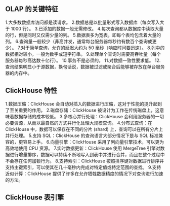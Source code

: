 ## OLAP 的关键特征
1.大多数数据库访问都是读请求。
2.数据总是以批量形式写入数据库（每次写入大于 1000 行）。
3.已添加的数据一般无需修改。
4.每次查询都从数据库中读取大量的行，但是同时又仅需少量的列。
5.数据表多为宽表，即每个表均包含着大量的列。
6.查询量一般较少（非高并发，通常每台服务器每秒约有数百个查询或更少）。
7.对于简单查询，允许的延迟大约为 50 毫秒（响应时间要迅速）。
8.列中的数据相对较小，一般为数字或短字符串。
9.处理单个查询时需要高吞吐量（每个服务器每秒高达数十亿行）。
10.事务不是必须的。
11.对数据一致性要求低。
12.查询结果明显小于源数据，换句话说，数据被过滤或聚合后能够被存放在单台服务器的内存中。

## ClickHouse 特性
1.数据压缩：ClickHouse 会自动对插入的数据进行压缩，这对于性能的提升起到了至关重要的作用。
2.磁盘存储：ClickHouse 被设计为工作在传统磁盘上，这意味着数据存储的成本较低。
3.多核心并行处理：ClickHouse 会利用服务器的一切必要资源，从而以最自然的方式并行化处理大规模查询。
4.分布式查询：在 ClickHouse 中，数据可以保存在不同的分片 (shard) 上，查询可以在所有分片上并行处理。
5.支持 SQL：ClickHouse 的查询语言大部分情况下是与 SQL 标准兼容的，更容易上手。
6.向量引擎：ClickHouse 采用了列向量引擎技术，可以更为高效地使用 CPU 资源。
7.实时数据更新：ClickHouse 使用 MergeTree 引擎对数据进行增量排序，数据可以持续不断地写入到表中并进行合并，而且在整个过程中不会存在任何加锁行为。
8.支持索引：ClickHouse 按照排序键对数据进行排序并支持主键索引，可以使其在几十毫秒内完成对特定值或特定范围的查找。
9.支持近似计算：ClickHouse 提供了许多在允许牺牲数据精度的情况下对查询进行加速的方法。

## ClickHouse 表引擎


